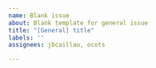 ```yaml
---
name: Blank issue
about: Blank template for general issue
title: "[General] title"
labels: ''
assignees: jbcaillau, ocots

---
```



